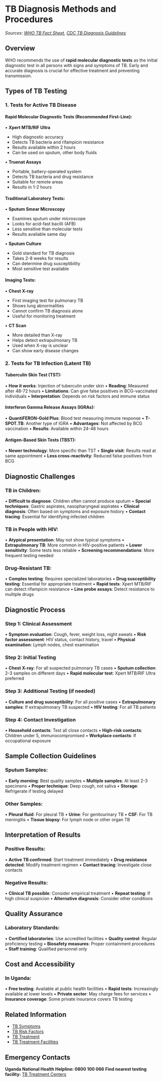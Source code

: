 # TB Diagnosis Methods and Procedures

*Sources: [WHO TB Fact Sheet](https://www.who.int/news-room/fact-sheets/detail/tuberculosis), [CDC TB Diagnosis Guidelines](https://www.cdc.gov/tb/diagnosis/)*

## Overview

WHO recommends the use of **rapid molecular diagnostic tests** as the initial diagnostic test in all persons with signs and symptoms of TB. Early and accurate diagnosis is crucial for effective treatment and preventing transmission.

## Types of TB Testing

### 1. Tests for Active TB Disease

#### Rapid Molecular Diagnostic Tests (Recommended First-Line):
• **Xpert MTB/RIF Ultra**
  - High diagnostic accuracy
  - Detects TB bacteria and rifampicin resistance
  - Results available within 2 hours
  - Can be used on sputum, other body fluids

• **Truenat Assays**
  - Portable, battery-operated system
  - Detects TB bacteria and drug resistance
  - Suitable for remote areas
  - Results in 1-2 hours

#### Traditional Laboratory Tests:
• **Sputum Smear Microscopy**
  - Examines sputum under microscope
  - Looks for acid-fast bacilli (AFB)
  - Less sensitive than molecular tests
  - Results available same day

• **Sputum Culture**
  - Gold standard for TB diagnosis
  - Takes 2-8 weeks for results
  - Can determine drug susceptibility
  - Most sensitive test available

#### Imaging Tests:
• **Chest X-ray**
  - First imaging test for pulmonary TB
  - Shows lung abnormalities
  - Cannot confirm TB diagnosis alone
  - Useful for monitoring treatment

• **CT Scan**
  - More detailed than X-ray
  - Helps detect extrapulmonary TB
  - Used when X-ray is unclear
  - Can show early disease changes

### 2. Tests for TB Infection (Latent TB)

#### Tuberculin Skin Test (TST):
• **How it works**: Injection of tuberculin under skin
• **Reading**: Measured after 48-72 hours
• **Limitations**: Can give false positives in BCG-vaccinated individuals
• **Interpretation**: Depends on risk factors and immune status

#### Interferon Gamma Release Assays (IGRAs):
• **QuantiFERON-Gold Plus**: Blood test measuring immune response
• **T-SPOT.TB**: Another type of IGRA
• **Advantages**: Not affected by BCG vaccination
• **Results**: Available within 24-48 hours

#### Antigen-Based Skin Tests (TBST):
• **Newer technology**: More specific than TST
• **Single visit**: Results read at same appointment
• **Less cross-reactivity**: Reduced false positives from BCG

## Diagnostic Challenges

### TB in Children:
• **Difficult to diagnose**: Children often cannot produce sputum
• **Special techniques**: Gastric aspirates, nasopharyngeal aspirates
• **Clinical diagnosis**: Often based on symptoms and exposure history
• **Contact tracing**: Essential for identifying infected children

### TB in People with HIV:
• **Atypical presentation**: May not show typical symptoms
• **Extrapulmonary TB**: More common in HIV-positive patients
• **Lower sensitivity**: Some tests less reliable
• **Screening recommendations**: More frequent testing needed

### Drug-Resistant TB:
• **Complex testing**: Requires specialized laboratories
• **Drug susceptibility testing**: Essential for appropriate treatment
• **Rapid tests**: Xpert MTB/RIF can detect rifampicin resistance
• **Line probe assays**: Detect resistance to multiple drugs

## Diagnostic Process

### Step 1: Clinical Assessment
• **Symptom evaluation**: Cough, fever, weight loss, night sweats
• **Risk factor assessment**: HIV status, contact history, travel
• **Physical examination**: Lymph nodes, chest examination

### Step 2: Initial Testing
• **Chest X-ray**: For all suspected pulmonary TB cases
• **Sputum collection**: 2-3 samples on different days
• **Rapid molecular test**: Xpert MTB/RIF Ultra preferred

### Step 3: Additional Testing (if needed)
• **Culture and drug susceptibility**: For all positive cases
• **Extrapulmonary samples**: If extrapulmonary TB suspected
• **HIV testing**: For all TB patients

### Step 4: Contact Investigation
• **Household contacts**: Test all close contacts
• **High-risk contacts**: Children under 5, immunocompromised
• **Workplace contacts**: If occupational exposure

## Sample Collection Guidelines

### Sputum Samples:
• **Early morning**: Best quality samples
• **Multiple samples**: At least 2-3 specimens
• **Proper technique**: Deep cough, not saliva
• **Storage**: Refrigerate if testing delayed

### Other Samples:
• **Pleural fluid**: For pleural TB
• **Urine**: For genitourinary TB
• **CSF**: For TB meningitis
• **Tissue biopsy**: For lymph node or other organ TB

## Interpretation of Results

### Positive Results:
• **Active TB confirmed**: Start treatment immediately
• **Drug resistance detected**: Modify treatment regimen
• **Contact tracing**: Investigate close contacts

### Negative Results:
• **Clinical TB possible**: Consider empirical treatment
• **Repeat testing**: If high clinical suspicion
• **Alternative diagnosis**: Consider other conditions

## Quality Assurance

### Laboratory Standards:
• **Certified laboratories**: Use accredited facilities
• **Quality control**: Regular proficiency testing
• **Biosafety measures**: Proper containment procedures
• **Staff training**: Qualified personnel only

## Cost and Accessibility

### In Uganda:
• **Free testing**: Available at public health facilities
• **Rapid tests**: Increasingly available at lower levels
• **Private sector**: May charge fees for services
• **Insurance coverage**: Some private insurance covers TB testing

## Related Information
- [TB Symptoms](./Signs_and_Symptoms.md)
- [TB Risk Factors](./Risk_Factors_TB_and_HIV.md)
- [TB Treatment](./Treatment_and_Side_Effects.md)
- [TB Treatment Facilities](./TB_Treatment_Facilities.md)

## Emergency Contacts
**Uganda National Health Helpline: 0800 100 066**
**Find nearest testing facility:** [TB Treatment Centers](./TB_Treatment_Facilities.md)
